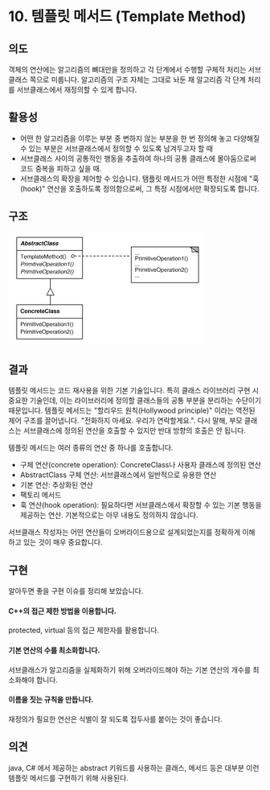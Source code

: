 # 10. 템플릿 메서드 \(Template Method\)

## **의도**

객체의 연산에는 알고리즘의 뼈대만을 정의하고 각 단계에서 수행할 구체적 처리는 서브클래스 쪽으로 미룹니다. 알고리즘의 구조 자체는 그대로 놔둔 채 알고리즘 각 단계 처리를 서브클래스에서 재정의할 수 있게 합니다.

## **활용성**

* 어떤 한 알고리즘을 이루는 부분 중 변하지 않는 부분을 한 번 정의해 놓고 다양해질 수 있는 부분은 서브클래스에서 정의할 수 있도록 남겨두고자 할 때
* 서브클래스 사이의 공통적인 행동을 추출하여 하나의 공통 클래스에 몰아둠으로써 코드 중복을 피하고 싶을 때.
* 서브클래스의 확장을 제어할 수 있습니다. 탬플릿 메서드가 어떤 특정한 시점에 "훅\(hook\)" 연산을 호출하도록 정의함으로써, 그 특정 시점에서만 확장되도록 합니다.

## **구조**

![Template method](../.gitbook/assets/tmethod.gif)

## **결과**

템플릿 메서드는 코드 재사용을 위한 기본 기술입니다. 특히 클래스 라이브러리 구현 시 중요한 기술인데, 이는 라이브러리에 정의할 클래스들의 공통 부분을 분리하는 수단이기 때문입니다. 템플릿 메서드는 "할리우드 원칙\(Hollywood principle\)" 이라는 역전된 제어 구조를 끌어냅니다. "전화하지 마세요. 우리가 연락할게요.". 다시 말해, 부모 클래스는 서브클래스에 정의된 연산을 호출할 수 있지만 반대 방향의 호출은 안 됩니다.

템플릿 메서드는 여러 종류의 연산 중 하나를 호출합니다.

* 구체 연산\(concrete operation\): ConcreteClass나 사용자 클래스에 정의된 연산
* AbstractClass 구체 연산: 서브클래스에서 일반적으로 유용한 연산
* 기본 연산: 추상화된 연산
* 팩토리 메서드
* 훅 연산\(hook operation\): 필요하다면 서브클래스에서 확장할 수 있는 기본 행동을 제공하는 연산. 기본적으로는 아무 내용도 정의하지 않습니다.

서브클래스 작성자는 어떤 연산들이 오버라이드용으로 설계되었는지를 정확하게 이해하고 있는 것이 매우 중요합니다.

## **구현**

알아두면 좋을 구현 이슈를 정리해 보았습니다.

#### **C++의 접근 제한 방법을 이용합니다.**

protected, virtual 등의 접근 제한자를 활용합니다.

#### **기본 연산의 수를 최소화합니다.**

서브클래스가 알고리즘을 실체화하기 위해 오버라이드해야 하는 기본 연산의 개수를 최소화해야 합니다.

#### **이름을 짓는 규칙을 만듭니다.**

재정의가 필요한 연산은 식별이 잘 되도록 접두사를 붙이는 것이 좋습니다.

## **의견**

java, C\# 에서 제공하는 abstract 키워드를 사용하는 클래스, 메서드 등은 대부분 이런 템플릿 메서드를 구현하기 위해 사용된다.


